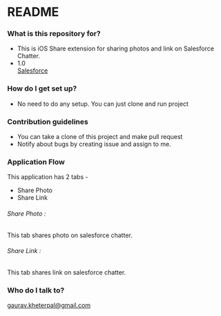 # README #

### What is this repository for? ###

* This is iOS Share extension for sharing photos and link on Salesforce Chatter.
* 1.0  
[Salesforce](https://developer.salesforce.com/)

### How do I get set up? ###

* No need to do any setup. You can just clone and run project


### Contribution guidelines ###

* You can take a clone of this project and make pull request
* Notify about bugs by creating issue and assign to me.

### Application Flow ###
This application has 2 tabs -
* Share Photo
* Share Link

###### Share Photo : 
This tab shares photo on salesforce chatter.

###### Share Link :
This tab shares link on salesforce chatter.

### Who do I talk to? ###
gaurav.kheterpal@gmail.com

